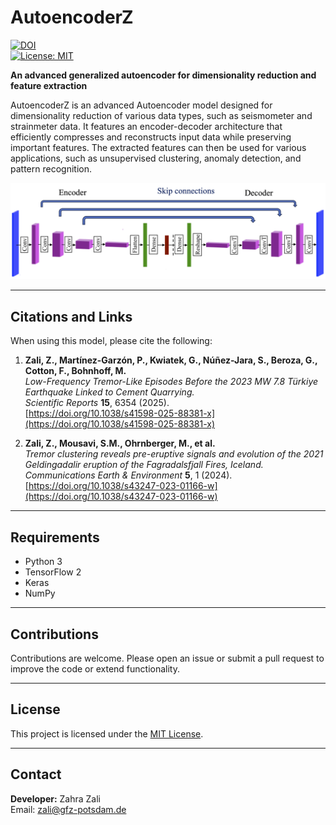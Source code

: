# AutoencoderZ  
[![DOI](https://zenodo.org/badge/DOI/10.5281/zenodo.14284460.svg)](https://doi.org/10.5281/zenodo.14284460)  
[![License: MIT](https://img.shields.io/badge/License-MIT-yellow.svg)](LICENSE)  

**An advanced generalized autoencoder for dimensionality reduction and feature extraction**  

AutoencoderZ is an advanced Autoencoder model designed for dimensionality reduction of various data types, such as seismometer and strainmeter data. It features an encoder-decoder architecture that efficiently compresses and reconstructs input data while preserving important features. The extracted features can then be used for various applications, such as unsupervised clustering, anomaly detection, and pattern recognition.  

![Autoencoder Architecture](https://github.com/ZahraZali/AutoencoderZ/blob/main/AutoencoderZ.png)  

---

## Citations and Links  

When using this model, please cite the following:  

1. **Zali, Z., Martínez-Garzón, P., Kwiatek, G., Núñez-Jara, S., Beroza, G., Cotton, F., Bohnhoff, M.**  
   *Low-Frequency Tremor-Like Episodes Before the 2023 MW 7.8 Türkiye Earthquake Linked to Cement Quarrying.*  
   *Scientific Reports* **15**, 6354 (2025).  
   [https://doi.org/10.1038/s41598-025-88381-x](https://doi.org/10.1038/s41598-025-88381-x)  

2. **Zali, Z., Mousavi, S.M., Ohrnberger, M., et al.**  
   *Tremor clustering reveals pre-eruptive signals and evolution of the 2021 Geldingadalir eruption of the Fagradalsfjall Fires, Iceland.*  
   *Communications Earth & Environment* **5**, 1 (2024).  
   [https://doi.org/10.1038/s43247-023-01166-w](https://doi.org/10.1038/s43247-023-01166-w)  

---

## Requirements  

- Python 3  
- TensorFlow 2  
- Keras  
- NumPy  

---

## Contributions  

Contributions are welcome. Please open an issue or submit a pull request to improve the code or extend functionality.  

---

## License  

This project is licensed under the [MIT License](LICENSE).  

---

## Contact  

**Developer:** Zahra Zali  
Email: zali@gfz-potsdam.de  
